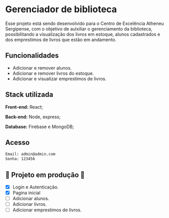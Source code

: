 
# Gerenciador de biblioteca
Esse projeto está sendo desenvolvido para o Centro de
Excelência Atheneu Sergipense, com o objetivo de aulxiliar
o gerenciamento da biblioteca, possibilitando a visualização
dos livros em estoque, alunos cadastrados e  dos emprestimos
de livros que estão em andamento.
## Funcionalidades

- Adicionar e remover alunos.
- Adicionar e remover livros do estoque.
- Adicionar e visualizar emprestimos de livros.



## Stack utilizada

**Front-end:** React;

**Back-end:** Node, express;

**Database:** Firebase e MongoDB;



## Acesso

```bash
Email: admin@admin.com
Senha: 123456
```

    
## 🚧 Projeto em produção 🚧

- [x] Login e Autenticação.
- [x] Pagina inicial
- [ ] Adicionar alunos.
- [ ] Adicionar livros.
- [ ] Adicionar emprestimos de livros.
